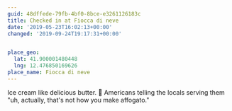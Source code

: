 ```yaml
---
guid: 48dffede-79fb-4bf0-8bce-e3261126183c
title: Checked in at Fiocca di neve
date: '2019-05-23T16:02:13+00:00'
changed: '2019-09-24T19:17:31+00:00'


place_geo:
  lat: 41.900001480448
  lng: 12.476850169626
place_name: Fiocca di neve
---
```


Ice cream like delicious butter. 🤤
Americans telling the locals serving them "uh, actually, that's not how you make affogato."
